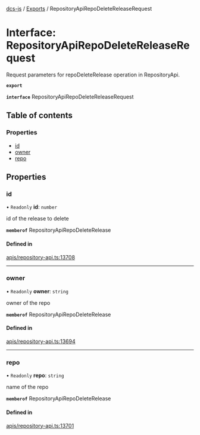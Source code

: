 [dcs-js](../README.md) / [Exports](../modules.md) / RepositoryApiRepoDeleteReleaseRequest

# Interface: RepositoryApiRepoDeleteReleaseRequest

Request parameters for repoDeleteRelease operation in RepositoryApi.

**`export`**

**`interface`** RepositoryApiRepoDeleteReleaseRequest

## Table of contents

### Properties

- [id](RepositoryApiRepoDeleteReleaseRequest.md#id)
- [owner](RepositoryApiRepoDeleteReleaseRequest.md#owner)
- [repo](RepositoryApiRepoDeleteReleaseRequest.md#repo)

## Properties

### <a id="id" name="id"></a> id

• `Readonly` **id**: `number`

id of the release to delete

**`memberof`** RepositoryApiRepoDeleteRelease

#### Defined in

[apis/repository-api.ts:13708](https://github.com/unfoldingWord/dcs-js/blob/b29eb7a/apis/repository-api.ts#L13708)

___

### <a id="owner" name="owner"></a> owner

• `Readonly` **owner**: `string`

owner of the repo

**`memberof`** RepositoryApiRepoDeleteRelease

#### Defined in

[apis/repository-api.ts:13694](https://github.com/unfoldingWord/dcs-js/blob/b29eb7a/apis/repository-api.ts#L13694)

___

### <a id="repo" name="repo"></a> repo

• `Readonly` **repo**: `string`

name of the repo

**`memberof`** RepositoryApiRepoDeleteRelease

#### Defined in

[apis/repository-api.ts:13701](https://github.com/unfoldingWord/dcs-js/blob/b29eb7a/apis/repository-api.ts#L13701)
